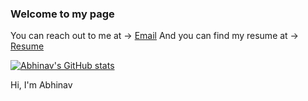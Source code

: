 ### Welcome to my page

You can reach out to me at -> [Email](mailto:youremail@example.com)
And you can find my resume at -> [Resume](https://drive.google.com/file/d/1EP0pzvSNRrDD2P01wFrGDR_VEjk5Ghm_/view?usp=sharing)

[![Abhinav's GitHub stats](https://github-readme-stats.vercel.app/api?username=abhinavlalam)](https://github.com/anuraghazra/github-readme-stats)

Hi, I'm Abhinav
